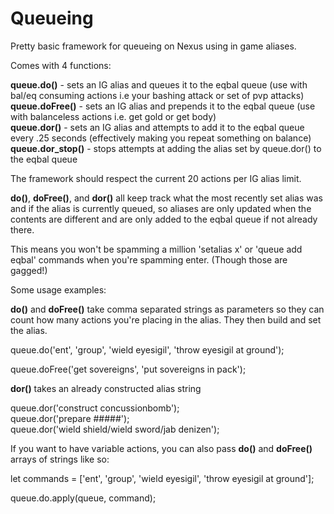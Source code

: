# Queueing

Pretty basic framework for queueing on Nexus using in game aliases.  

Comes with 4 functions:

**queue.do()** - sets an IG alias and queues it to the eqbal queue (use with bal/eq consuming actions i.e your bashing attack or set of pvp attacks)  
**queue.doFree()** - sets an IG alias and prepends it to the eqbal queue (use with balanceless actions i.e. get gold or get body)  
**queue.dor()** - sets an IG alias and attempts to add it to the eqbal queue every .25 seconds (effectively making you repeat something on balance)  
**queue.dor_stop()** - stops attempts at adding the alias set by queue.dor() to the eqbal queue

  

The framework should respect the current 20 actions per IG alias limit.

  

**do()**, **doFree()**, and **dor()** all keep track what the most recently set alias was and if the alias is currently queued, so aliases are only updated when the contents are different and are only added to the eqbal queue if not already there.  

This means you won't be spamming a million 'setalias x' or 'queue add eqbal' commands when you're spamming enter. (Though those are gagged!)

  

Some usage examples:  

**do()** and **doFree()** take comma separated strings as parameters so they can count how many actions you're placing in the alias. They then build and set the alias.

queue.do('ent', 'group', 'wield eyesigil', 'throw eyesigil at ground');

queue.doFree('get sovereigns', 'put sovereigns in pack');

  

  

**dor()** takes an already constructed alias string  

queue.dor('construct concussionbomb');  
queue.dor('prepare #####');  
queue.dor('wield shield/wield sword/jab denizen');

  

If you want to have variable actions, you can also pass **do()** and **doFree()** arrays of strings like so:

let commands = ['ent', 'group', 'wield eyesigil', 'throw eyesigil at ground'];

queue.do.apply(queue, command);
